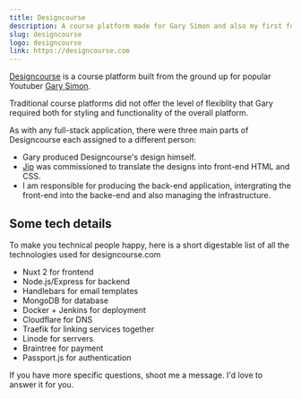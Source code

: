 ```yaml
---
title: Designcourse
description: A course platform made for Gary Simon and also my first full-stack commercial project
slug: designcourse
logo: designcourse
link: https://designcourse.com
---
```


[Designcourse](https://designcourse.com) is a course platform built from the ground up for popular Youtuber [Gary Simon](https://www.youtube.com/channel/UCVyRiMvfUNMA1UPlDPzG5Ow).

Traditional course platforms did not offer the level of flexiblity that Gary required both for styling and functionality of the overall platform.

As with any full-stack application, there were three main parts of Designcourse each assigned to a different person:

- Gary produced Designcourse's design himself.
- [Jip](https://jipfr.nl) was commissioned to translate the designs into front-end HTML and CSS.
- I am responsible for producing the back-end application, intergrating the front-end into the backe-end and also managing the infrastructure.

## Some tech details

To make you technical people happy, here is a short digestable list of all the technologies used for designcourse.com

- Nuxt 2 for frontend
- Node.js/Express for backend
- Handlebars for email templates
- MongoDB for database
- Docker + Jenkins for deployment
- Cloudflare for DNS
- Traefik for linking services together
- Linode for serrvers
- Braintree for payment
- Passport.js for authentication

If you have more specific questions, shoot me a message. I'd love to answer it for you.
